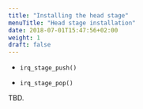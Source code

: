 ```yaml
---
title: "Installing the head stage"
menuTitle: "Head stage installation"
date: 2018-07-01T15:47:56+02:00
weight: 1
draft: false
---
```


- `irq_stage_push()`

- `irq_stage_pop()`

TBD.
